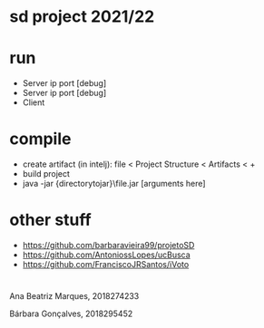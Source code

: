 # sd project 2021/22

# run
- Server ip port [debug]
- Server ip port [debug]
- Client

# compile

- create artifact (in intelj): file < Project Structure < Artifacts < + 
- build project
- java -jar {directorytojar}\file.jar [arguments here]

# other stuff
- https://github.com/barbaravieira99/projetoSD
- https://github.com/AntoniossLopes/ucBusca
- https://github.com/FranciscoJRSantos/iVoto

#

Ana Beatriz Marques, 2018274233

Bárbara Gonçalves, 2018295452

      
